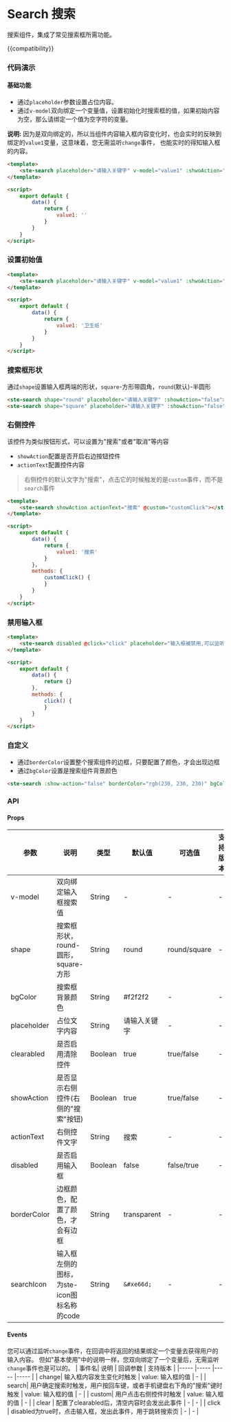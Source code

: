 # Search 搜索
搜索组件，集成了常见搜索框所需功能。

{{compatibility}}

### 代码演示
#### 基础功能
- 通过`placeholder`参数设置占位内容。
- 通过`v-model`双向绑定一个变量值，设置初始化时搜索框的值，如果初始内容为空，那么请绑定一个值为空字符的变量。

**说明:** 因为是双向绑定的，所以当组件内容输入框内容变化时，也会实时的反映到绑定的`value1`变量，这意味着，您无需监听`change`事件， 也能实时的得知输入框的内容。

```html
<template>
	<ste-search placeholder="请输入关键字" v-model="value1" :shwoAction="false"></ste-search>
</template>

<script>
	export default {
		data() {
			return {
				value1: ''
			}
		}
	}
</script>
```

### 设置初始值
```html
<template>
	<ste-search placeholder="请输入关键字" v-model="value1" :shwoAction="false"></ste-search>
</template>

<script>
	export default {
		data() {
			return {
				value1: '卫生纸'
			}
		}
	}
</script>
```

### 搜索框形状
通过`shape`设置输入框两端的形状，`square`-方形带圆角，`round`(默认)-半圆形
```html
<ste-search shape="round" placeholder="请输入关键字" :showAction="false"></ste-search>
<ste-search shape="square" placeholder="请输入关键字" :showAction="false"></ste-search>
```


### 右侧控件
该控件为类似按钮形式，可以设置为"搜索"或者"取消"等内容
- `showAction`配置是否开启右边按钮控件
- `actionText`配置控件内容

> 右侧控件的默认文字为"搜索"，点击它的时候触发的是`custom`事件，而不是`search`事件

```html
<template>
	<ste-search showAction actionText="搜索" @custom="customClick"></ste-search>
</template>

<script>
	export default {
		data() {
			return {
				value1: '搜索'
			}
		}，
		methods: {
			customClick() {
			}
		}
	}
</script>
```

### 禁用输入框
```html
<template>
	<ste-search disabled @click="click" placeholder="输入框被禁用,可以监听点击事件进行跳转" :showAction="false"></ste-search>
</template>

<script>
	export default {
		data() {
			return {}
		},
		methods: {
			click() {
			}
		}
	}
</script>
```

### 自定义
- 通过`borderColor`设置整个搜索组件的边框，只要配置了颜色，才会出现边框
- 通过`bgColor`设置是搜索组件背景颜色
```html
<ste-search :show-action="false" borderColor="rgb(230, 230, 230)" bgColor="#fff"></ste-search>
```

### API
#### Props
| 参数			| 说明										| 类型		| 默认值			| 可选值			|支持版本	|
| -----			|-----										|-----		|-----			|-----			|-----		|
| v-model		| 双向绑定输入框搜索值							| String	| -				| -				|-			|
| shape			| 搜索框形状，round-圆形，square-方形			| String	| round			| round/square	|-			|
| bgColor		| 搜索框背景颜色								| String	| #f2f2f2		| -				|-			|
| placeholder	| 占位文字内容								| String	| 请输入关键字	| -				|-			|
| clearabled	| 是否启用清除控件							| Boolean	| true			| true/false	|-			|
| showAction	| 是否显示右侧控件(右侧的"搜索"按钮)			| Boolean	| true			| true/false	|-			|
| actionText	| 右侧控件文字								| String	| 搜索			| -				|-			|
| disabled		| 是否启用输入框								| Boolean	| false			| false/true	|-			|
| borderColor	| 边框颜色，配置了颜色，才会有边框				| String	| transparent	| -				|-			|
| searchIcon	| 输入框左侧的图标，为ste-icon图标名称的code	| String	|`&#xe66d;`		| -				|-			|


#### Events
您可以通过监听`change`事件，在回调中将返回的结果绑定一个变量去获得用户的输入内容。
但如"基本使用"中的说明一样，您双向绑定了一个变量后，无需监听`change`事件也是可以的。
| 事件名| 说明															| 回调参数			| 支持版本	|
|-----	|-----															|-----				|-----		|
| change| 输入框内容发生变化时触发											| value: 输入框的值	| -			|
| search| 用户确定搜索时触发，用户按回车键，或者手机键盘右下角的"搜索"键时触发	| value: 输入框的值	| -			|
| custom| 用户点击右侧控件时触发											| value: 输入框的值	| -			|
| clear	| 配置了clearabled后，清空内容时会发出此事件						| -					| -			|
| click	| disabled为true时，点击输入框，发出此事件，用于跳转搜索页			| -					| -			|


